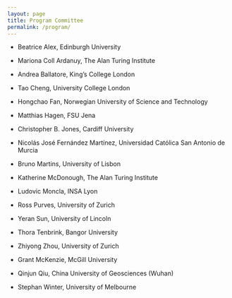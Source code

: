 ```yaml
---
layout: page
title: Program Committee
permalink: /program/
---
```


* Beatrice Alex, Edinburgh University

* Mariona Coll Ardanuy, The Alan Turing Institute

* Andrea Ballatore, King’s College London

* Tao Cheng, University College London

* Hongchao Fan, Norwegian University of Science and Technology

* Matthias Hagen, FSU Jena
          
* Christopher B. Jones, Cardiff University

* Nicolás José Fernández Martínez, Universidad Católica San Antonio de Murcia

* Bruno Martins, University of Lisbon

* Katherine McDonough, The Alan Turing Institute

* Ludovic Moncla, INSA Lyon

* Ross Purves, University of Zurich

* Yeran Sun, University of Lincoln

* Thora Tenbrink, Bangor University

* Zhiyong Zhou, University of Zurich

* Grant McKenzie, McGill University

* Qinjun Qiu, China University of Geosciences (Wuhan)

* Stephan Winter, University of Melbourne
